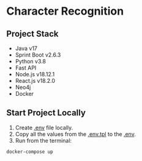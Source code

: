 # Character Recognition

## Project Stack
* Java v17
* Sprint Boot v2.6.3
* Python v3.8
* Fast API
* Node.js v18.12.1
* React.js v18.2.0
* Neo4j
* Docker

## Start Project Locally

1. Create [.env](.env) file locally.
2. Copy all the values from the [.env.tpl](.env.tpl) to the [.env](.env).
3. Run from the terminal:

```shell
docker-compose up
```
